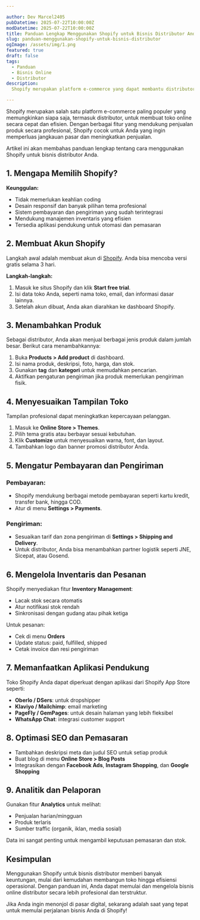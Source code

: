 ```yaml
---

author: Dev Marcel2405
pubDatetime: 2025-07-22T10:00:00Z
modDatetime: 2025-07-22T10:00:00Z
title: Panduan Lengkap Menggunakan Shopify untuk Bisnis Distributor Anda
slug: panduan-menggunakan-shopify-untuk-bisnis-distributor
ogImage: /assets/img/1.png
featured: true
draft: false
tags:
  - Panduan
  - Bisnis Online
  - Distributor
description: 
  Shopify merupakan platform e-commerce yang dapat membantu distributor membangun toko online dengan mudah dan profesional. Berikut panduan lengkap untuk memulainya.

---
```


Shopify merupakan salah satu platform e-commerce paling populer yang memungkinkan siapa saja, termasuk distributor, untuk membuat toko online secara cepat dan efisien. Dengan berbagai fitur yang mendukung penjualan produk secara profesional, Shopify cocok untuk Anda yang ingin memperluas jangkauan pasar dan meningkatkan penjualan.

Artikel ini akan membahas panduan lengkap tentang cara menggunakan Shopify untuk bisnis distributor Anda.

## 1. Mengapa Memilih Shopify?

**Keunggulan:**

* Tidak memerlukan keahlian coding
* Desain responsif dan banyak pilihan tema profesional
* Sistem pembayaran dan pengiriman yang sudah terintegrasi
* Mendukung manajemen inventaris yang efisien
* Tersedia aplikasi pendukung untuk otomasi dan pemasaran

## 2. Membuat Akun Shopify

Langkah awal adalah membuat akun di [Shopify](https://www.shopify.com/). Anda bisa mencoba versi gratis selama 3 hari.

**Langkah-langkah:**

1. Masuk ke situs Shopify dan klik **Start free trial**.
2. Isi data toko Anda, seperti nama toko, email, dan informasi dasar lainnya.
3. Setelah akun dibuat, Anda akan diarahkan ke dashboard Shopify.

## 3. Menambahkan Produk

Sebagai distributor, Anda akan menjual berbagai jenis produk dalam jumlah besar. Berikut cara menambahkannya:

1. Buka **Products > Add product** di dashboard.
2. Isi nama produk, deskripsi, foto, harga, dan stok.
3. Gunakan **tag** dan **kategori** untuk memudahkan pencarian.
4. Aktifkan pengaturan pengiriman jika produk memerlukan pengiriman fisik.

## 4. Menyesuaikan Tampilan Toko

Tampilan profesional dapat meningkatkan kepercayaan pelanggan.

1. Masuk ke **Online Store > Themes**.
2. Pilih tema gratis atau berbayar sesuai kebutuhan.
3. Klik **Customize** untuk menyesuaikan warna, font, dan layout.
4. Tambahkan logo dan banner promosi distributor Anda.

## 5. Mengatur Pembayaran dan Pengiriman

### Pembayaran:

* Shopify mendukung berbagai metode pembayaran seperti kartu kredit, transfer bank, hingga COD.
* Atur di menu **Settings > Payments**.

### Pengiriman:

* Sesuaikan tarif dan zona pengiriman di **Settings > Shipping and Delivery**.
* Untuk distributor, Anda bisa menambahkan partner logistik seperti JNE, Sicepat, atau Gosend.

## 6. Mengelola Inventaris dan Pesanan

Shopify menyediakan fitur **Inventory Management**:

* Lacak stok secara otomatis
* Atur notifikasi stok rendah
* Sinkronisasi dengan gudang atau pihak ketiga

Untuk pesanan:

* Cek di menu **Orders**
* Update status: paid, fulfilled, shipped
* Cetak invoice dan resi pengiriman

## 7. Memanfaatkan Aplikasi Pendukung

Toko Shopify Anda dapat diperkuat dengan aplikasi dari Shopify App Store seperti:

* **Oberlo / DSers**: untuk dropshipper
* **Klaviyo / Mailchimp**: email marketing
* **PageFly / GemPages**: untuk desain halaman yang lebih fleksibel
* **WhatsApp Chat**: integrasi customer support

## 8. Optimasi SEO dan Pemasaran

* Tambahkan deskripsi meta dan judul SEO untuk setiap produk
* Buat blog di menu **Online Store > Blog Posts**
* Integrasikan dengan **Facebook Ads**, **Instagram Shopping**, dan **Google Shopping**

## 9. Analitik dan Pelaporan

Gunakan fitur **Analytics** untuk melihat:

* Penjualan harian/mingguan
* Produk terlaris
* Sumber traffic (organik, iklan, media sosial)

Data ini sangat penting untuk mengambil keputusan pemasaran dan stok.

## Kesimpulan

Menggunakan Shopify untuk bisnis distributor memberi banyak keuntungan, mulai dari kemudahan membangun toko hingga efisiensi operasional. Dengan panduan ini, Anda dapat memulai dan mengelola bisnis online distributor secara lebih profesional dan terstruktur.

Jika Anda ingin menonjol di pasar digital, sekarang adalah saat yang tepat untuk memulai perjalanan bisnis Anda di Shopify!
